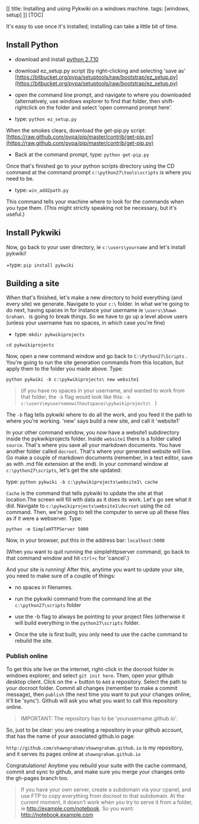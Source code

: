 [[
title: Installing and using Pykwiki on a windows machine.
tags: [windows, setup]
]]
[TOC]


It's easy to use once it's installed; installing can take a little bit of time.

## Install Python 
+ download and install [python 2.7.10](https://www.python.org/downloads/) 
+ download ez_setup.py script (by
right-clicking and selecting 'save as'
[https://bitbucket.org/pypa/setuptools/raw/bootstrap/ez_setup.py](https://bitbucket.org/pypa/setuptools/raw/bootstrap/ez_setup.py) 
+ open the command line prompt, and navigate to where you downloaded
(alternatively, use windows explorer to find that folder, then
shift-rightclick on the folder and select 'open command prompt here'.

+ type: `python ez_setup.py`

When the smokes clears, download the get-pip.py script:
[https://raw.github.com/pypa/pip/master/contrib/get-pip.py](https://raw.github.com/pypa/pip/master/contrib/get-pip.py)

+ Back at the command prompt, type: `python get-pip.py`

Once that's finished go to your python scripts directory using the CD
command at the command prompt `c:\python27\tools\scripts` is where you need to be.

+ type: `win_add2path.py`

This command tells your machine where to look for the commands when you
type them. (This might strictly speaking not be necessary, but it's useful.)

## Install Pykwiki
Now, go back to your user directory, ie `c:\users\yourname` and let's
install pykwiki!

+type: `pip install pykwiki`

## Building a site
When that's finished, let's make a new directory to hold everything
(and every site) we generate. Navigate to your `c:\` folder. In what
we're going to do next, having spaces in for instance your username ie
`\users\Shawn Graham\ ` is going to break things. So we have to go up a
level above users (unless your username has no spaces, in which case
you're fine)

+ type: 
`mkdir pykwikiprojects`

`cd pykwikiprojects`

Now, open a new command window and go back to `C:\Python27\Scripts` .
You're going to run the site generation commands from this location, but
apply them to the folder you made above. Type:

`python pykwiki -b c:\pykwikiprojects\ new website1`

> (if you have no spaces in your username, and wanted to work from that folder, the `-b` flag would look like this: `-b c:\users\myusernamewithoutspaces\pykwikiprojects\ ` )

The `-b` flag tells pykwiki where to do all the work, and you feed it the
path to where you're working. 'new' says build a new site, and call it 'website1'

In your other command window, you now have a website1 subdirectory
inside the pykwikiprojects folder. Inside `website1` there is a folder
called `source`. That's where you save all your markdown documents. You
have another folder called `docroot`. That's where your generated
website will live. Go make a couple of markdown documents (remember, in
a text editor, save as with .md file extension at the end). In your
command window at `c:\python27\scripts`, let's get the site updated:

type: `python pykwiki -b c:\pykwikiprojects\website1\ cache`

`Cache` is the command that tells pykwiki to update the site at that location.The screen will fill with data as it does its work. Let's go see what it
did. Navigate to `c:\pykwikiprojects\website1\docroot` using the cd
command. Then, we're going to tell the computer to serve up all these
files as if it were a webserver. Type:

`python -m SimpleHTTPServer 5000`

Now, in your browser, put this in the address bar: `localhost:5000`

(When you want to quit running the simplehttpserver command, go back to
that command window and hit `ctrl+c` for 'cancel'.)

And your site is running! After this, anytime you want to update your
site, you need to make sure of a couple of things: 

+ no spaces in filenames. 

+ run the pykwiki command from the command line at the `c:\python27\scripts` folder 

+ use the -b flag to always be pointing to your project files (otherwise it will build everything in the `python27\scripts` folder.

+ Once the site is first built, you only need to use the cache command to rebuild the site.

### Publish online

To get this site live on the internet, right-click in the docroot folder
in windows explorer, and select `git init here`. Then, open your github
desktop client. Click on the + button to `Add` a repository. Select the
path to your docroot folder. Commit all changes (remember to make a
commit message), then `publish` (the next time you want to put your
changes online, it'll be 'sync'). Github will ask you what you want to
call this repository online. 

> IMPORTANT: The repository has to be 'yourusername.github.io'. 

So, just to be clear: you are creating a repository in your github account, that has the name of your associated github.io page:

`http://github.com/shawngraham/shawngraham.github.io` is my repository, and it serves its pages online at `shawngraham.github.io`

Congratulations! Anytime you rebuild your suite with the cache command,
commit and sync to github, and make sure you merge your changes onto the
gh-pages branch too.

> If you have your own server, create a subdomain via your cpanel, and use FTP to copy everything from docroot to that subdomain. At the current moment, it doesn't work when you try to serve it from a folder, ie http://example.com/notebook. So you want: http://notebook.example.com
> 
